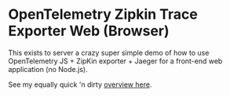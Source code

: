 # OpenTelemetry Zipkin Trace Exporter Web (Browser)

This exists to server a crazy super simple demo of how to 
use OpenTelemetry JS + ZipKin exporter + Jaeger for a front-end web application (no Node.js).

See my equally quick 'n dirty [overview here]().